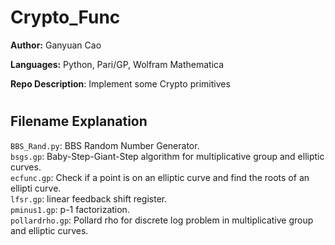 # Crypto_Func

<b>Author:</b> Ganyuan Cao     

<b>Languages:</b> Python, Pari/GP, Wolfram Mathematica 

<b>Repo Description</b>: Implement some Crypto primitives      

#

## Filename Explanation
<code>BBS_Rand.py</code>: BBS Random Number Generator.    
<code>bsgs.gp</code>: Baby-Step-Giant-Step algorithm for multiplicative group and elliptic curves.    
<code>ecfunc.gp</code>: Check if a point is on an elliptic curve and find the roots of an ellipti curve.    
<code>lfsr.gp</code>: linear feedback shift register.     
<code>pminus1.gp</code>: p-1 factorization.    
<code>pollardrho.gp</code>: Pollard rho for discrete log problem in multiplicative group and elliptic curves.     
  